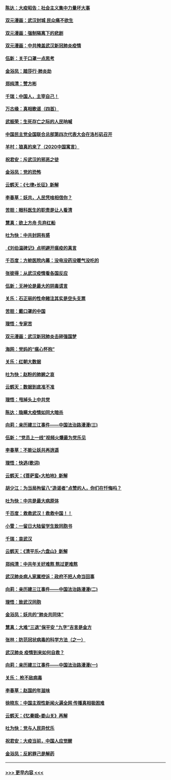 #### [陈达：大疫昭告：社会主义集中力量坏大事](../pages/nsc993/n11859419.md?t=02110822) 
#### [双元漫画：武汉封城 民众痛不欲生](../pages/nsc993/n11859287.md?t=02110822) 
#### [双元漫画：强制隔离下的悲剧](../pages/nsc993/n11859244.md?t=02110822) 
#### [双元漫画：中共掩盖武汉新冠肺炎疫情](../pages/nsc993/n11858249.md?t=02110822) 
#### [伍新：关于口罩一点思考](../pages/nsc993/n11859195.md?t=02110822) 
#### [金浴凤：踏莎行‧肺炎劫](../pages/nsc993/n11858227.md?t=02110822) 
#### [郑纯清：赞方彬](../pages/nsc993/n11856803.md?t=02110822) 
#### [千瑞；中国人，主宰自己！](../pages/nsc993/n11856793.md?t=02110822) 
#### [万古缘：真相歌谣（四首）](../pages/nsc993/n11856263.md?t=02110822) 
#### [武振荣：生死存亡之际的人民呐喊](../pages/nsc993/n11856256.md?t=02110822) 
#### [中国民主党全国联合总部第四次代表大会在洛杉矶召开](../pages/nsc993/n11856344.md?t=02110822) 
#### [羊村：狼真的来了（2020中国寓言）](../pages/nsc993/n11856229.md?t=02110822) 
#### [祝君安：斥武汉的邪恶之徒](../pages/nsc993/n11855861.md?t=02110822) 
#### [金浴凤：党的恐怖](../pages/nsc993/n11855849.md?t=02110822) 
#### [云鹤天：《七律▪长征》新解](../pages/nsc993/n11855479.md?t=02110822) 
#### [李春草：妖共，人民凭啥相信你？](../pages/nsc993/n11855196.md?t=02110822) 
#### [苦胆：眼科医生的职责是让人看清](../pages/nsc993/n11853840.md?t=02110822) 
#### [慧真：欲上方舟 先弃红船](../pages/nsc993/n11853483.md?t=02110822) 
#### [吐为快：中共封网有感](../pages/nsc993/n11852575.md?t=02110822) 
#### [《刘伯温碑记》点明避开瘟疫的真言](../pages/nsc993/n11852128.md?t=02110822) 
#### [千百度：方舱医院内幕：没电没药没暖气没吃的](../pages/nsc993/n11850211.md?t=02110822) 
#### [张彼得：从武汉疫情看各国反应](../pages/nsc993/n11850102.md?t=02110822) 
#### [伍新：无神论是最大的阴毒谎言](../pages/nsc993/n11846129.md?t=02110822) 
#### [关乐：石正丽的性命赌注其实是空头支票](../pages/nsc993/n11846109.md?t=02110822) 
#### [苦胆：戴口罩的中国](../pages/nsc993/n11845576.md?t=02110822) 
#### [理悟：专家苦](../pages/nsc993/n11845564.md?t=02110822) 
#### [双元漫画：武汉新冠肺炎击碎强国梦](../pages/nsc993/n11843320.md?t=02110822) 
#### [海网：党妈的“瘟心怀抱”](../pages/nsc993/n11840740.md?t=02110822) 
#### [关乐：红朝大数据](../pages/nsc993/n11840675.md?t=02110822) 
#### [吐为快：赵粉的肺腑之哀](../pages/nsc993/n11840618.md?t=02110822) 
#### [云鹤天：数据到底准不准](../pages/nsc993/n11840325.md?t=02110822) 
#### [理悟：甩掉头上中共党](../pages/nsc993/n11838826.md?t=02110822) 
#### [陈达：隐瞒大疫情如同大暗杀](../pages/nsc993/n11838771.md?t=02110822) 
#### [向莉：亲历建三江事件——中国法治路漫漫(三)](../pages/nsc993/n11831825.md?t=02110822) 
#### [伍新：“党员上一线”视频火爆最为党乐见](../pages/nsc993/n11838200.md?t=02110822) 
#### [李春草：不能让妖共再逍遥](../pages/nsc993/n11838102.md?t=02110822) 
#### [理悟：快逃(歌词)](../pages/nsc993/n11838083.md?t=02110822) 
#### [云鹤天：《菩萨蛮▪大柏地》新解](../pages/nsc993/n11838059.md?t=02110822) 
#### [胡少江：为当局拘留八“造谣者”点赞的人，你们在忏悔吗？](../pages/nsc993/n11836801.md?t=02110822) 
#### [吐为快：中共是最大病原体](../pages/nsc993/n11836748.md?t=02110822) 
#### [千百度：救救武汉！救救中国！！](../pages/nsc993/n11836145.md?t=02110822) 
#### [小雪：一留日大陆留学生致同胞书](../pages/nsc993/n11834624.md?t=02110822) 
#### [千瑞：哀武汉](../pages/nsc993/n11833647.md?t=02110822) 
#### [云鹤天：《清平乐▪六盘山》新解](../pages/nsc993/n11833611.md?t=02110822) 
#### [郑纯清：中共年关好难熬 熬过更难熬](../pages/nsc993/n11833489.md?t=02110822) 
#### [武汉肺炎病人家属控诉：政府不把人命当回事](../pages/nsc993/n11833205.md?t=02110822) 
#### [向莉：亲历建三江事件——中国法治路漫漫(二)](../pages/nsc993/n11829102.md?t=02110822) 
#### [理悟：致武汉同胞](../pages/nsc993/n11831522.md?t=02110822) 
#### [金浴凤：妖共的“肺炎共同体”](../pages/nsc993/n11829448.md?t=02110822) 
#### [慧真：大难“三退”保平安 “九字”吉言是金方](../pages/nsc993/n11829501.md?t=02110822) 
#### [张林：防范冠状病毒的科学方法（之一）](../pages/nsc993/n11828618.md?t=02110822) 
#### [武汉肺炎 疫情到来如何自救？](../pages/nsc993/n11827632.md?t=02110822) 
#### [向莉：亲历建三江事件——中国法治路漫漫(一)](../pages/nsc993/n11827190.md?t=02110822) 
#### [关乐： 枪不敌病毒](../pages/nsc993/n11826746.md?t=02110822) 
#### [李春草：赵国的年滋味](../pages/nsc993/n11826321.md?t=02110822) 
#### [徐晓东：中国主观性新闻火遍全网 传播真相极困难](../pages/nsc993/n11826508.md?t=02110822) 
#### [云鹤天：《忆秦娥▪娄山关》再解](../pages/nsc993/n11824682.md?t=02110822) 
#### [吐为快：党与人民异忧乐](../pages/nsc993/n11824660.md?t=02110822) 
#### [祝君安：大疫当前，中国人应觉醒](../pages/nsc993/n11821946.md?t=02110822) 
#### [金浴凤：反躬罪己是解药](../pages/nsc993/n11820280.md?t=02110822) 

----
#### [ >>> 更早内容 <<< ](../indexes/nsc993-earlier.md)
